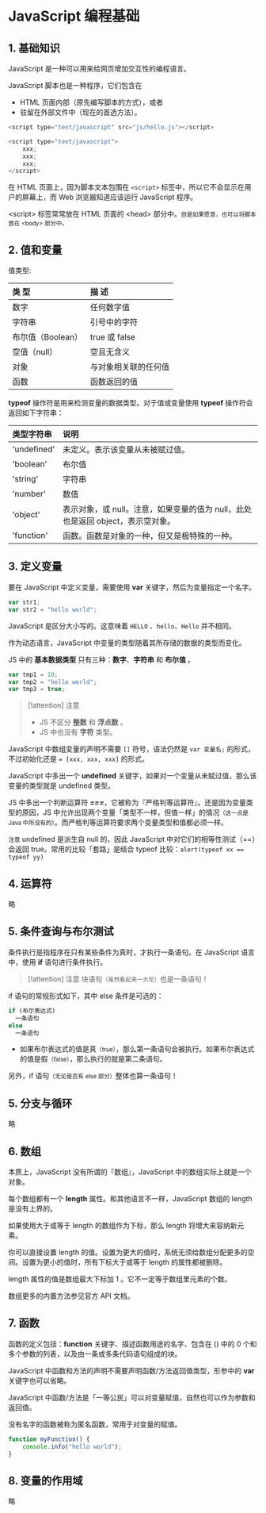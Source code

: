 # JavaScript 编程基础

## 1. 基础知识

JavaScript 是一种可以用来给网页增加交互性的编程语言。

JavaScript 脚本也是一种程序，它们包含在

- HTML 页面内部（原先编写脚本的方式），或者
- 驻留在外部文件中（现在的首选方法）。

```js
<script type="text/javascript" src="js/hello.js"></script>
```

```js
<script type="text/javascript">
    xxx;
    xxx;
    xxx;
</script>
```

在 HTML 页面上，因为脚本文本包围在 `<script>` 标签中，所以它不会显示在用户的屏幕上，而 Web 浏览器知道应该运行 JavaScript 程序。

&lt;script> 标签常常放在 HTML 页面的 &lt;head> 部分中。<small>但是如果愿意，也可以将脚本放在 &lt;body> 部分中。</small>


## 2. 值和变量

值类型:

| 类 型  | 描 述  |
| :- | :- |
| 数字  | 任何数字值  |
| 字符串  | 引号中的字符 |
| 布尔值（Boolean）  | true 或 false |
| 空值（null）  | 空且无含义 |
| 对象  | 与对象相关联的任何值 |
| 函数  | 函数返回的值 |

**typeof** 操作符是用来检测变量的数据类型。对于值或变量使用 **typeof** 操作符会返回如下字符串：

| 类型字符串 | 说明 |
| :- | :- |
| 'undefined' | 未定义。表示该变量从未被赋过值。|
| 'boolean'| 布尔值 |
| 'string' | 字符串 |
| 'number' | 数值 |
| 'object' | 表示对象，或 null。注意，如果变量的值为 null，此处也是返回 object，表示空对象。 |
| 'function' | 函数。函数是对象的一种，但又是极特殊的一种。 |


## 3. 定义变量

要在 JavaScript 中定义变量，需要使用 **var** 关键字，然后为变量指定一个名字。

```js
var str1;
var str2 = "hello world";
```

JavaScript 是区分大小写的。这意味着 `HELLO` 、`hello`、`Hello` 并不相同。

作为动态语言，JavaScript 中变量的类型随着其所存储的数据的类型而变化。

JS 中的 **基本数据类型** 只有三种：**数字**、**字符串** 和 **布尔值** 。

```js
var tmp1 = 10;
var tmp2 = "hello world";
var tmp3 = true;
```

> [!attention] 注意
> - JS 不区分 **整数** 和 **浮点数** 。
> - JS 中也没有 **字符** 类型。

JavaScript 中数组变量的声明不需要 `[]` 符号，语法仍然是 `var 变量名;` 的形式，不过初始化还是 `= [xxx, xxx, xxx]` 的形式。

JavaScript 中多出一个 **undefined** 关键字，如果对一个变量从未赋过值，那么该变量的类型就是 undefined 类型。

JS 中多出一个判断运算符 ***===***，它被称为『严格判等运算符』。还是因为变量类型的原因，JS 中允许出现两个变量「类型不一样，但值一样」的情况<small>（这一点是 Java 中所没有的）</small>。而严格判等运算符要求两个变量类型和值都必须一样。

`注意` undefined 是派生自 null 的，因此 JavaScript 中对它们的相等性测试（==）会返回 true。常用的比较「套路」是结合 typeof 比较：`alert(typeof xx == typeof yy)`


## 4. 运算符

略

## 5. 条件查询与布尔测试

条件执行是指程序在只有某些条件为真时，才执行一条语句。在 JavaScript 语言中，使用 **if** 语句进行条件执行。

> [!attention] 注意
> 块语句<small>（虽然看起来一大坨）</small>也是一条语句！

if 语句的常规形式如下，其中 else 条件是可选的：

```js
if (布尔表达式) 
  一条语句
else  
  一条语句
```

- 如果布尔表达式的值是真<small>（true）</small>，那么第一条语句会被执行。如果布尔表达式的值是假<small>（false）</small>，那么执行的就是第二条语句。

另外，if 语句<small>（无论是否有 else 部分）</small>整体也算一条语句！



## 5. 分支与循环

略

## 6. 数组

本质上，JavaScript 没有所谓的『数组』，JavaScript 中的数组实际上就是一个对象。

每个数组都有一个 **length** 属性。和其他语言不一样，JavaScript 数组的 length 是没有上界的。

如果使用大于或等于 length 的数组作为下标，那么 length 将增大来容纳新元素。

你可以直接设置 length 的值。设置为更大的值时，系统无须给数组分配更多的空间。设置为更小的值时，所有下标大于或等于 length 的属性都被删除。

length 属性的值是数组最大下标加 1 。它不一定等于数组里元素的个数。

数组更多的内置方法参见官方 API 文档。


## 7. 函数


函数的定义包括：**function** 关键字、描述函数用途的名字、包含在 () 中的 0 个和多个参数的列表，以及由一条或多条代码语句组成的块。

JavaScript 中函数和方法的声明不需要声明函数/方法返回值类型，形参中的 **var** 关键字也可以省略。

JavaScript 中函数/方法是「一等公民」可以对变量赋值，自然也可以作为参数和返回值。

没有名字的函数被称为匿名函数，常用于对变量的赋值。


```js
function myFunction() {
    console.info("hello world");
}
```

## 8. 变量的作用域

略
